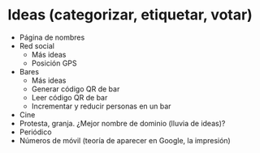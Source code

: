 # Ideas	(categorizar, etiquetar, votar)
- Página de nombres
- Red social
  - Más ideas
  - Posición GPS
- Bares
  - Más ideas
  - Generar código QR de bar
  - Leer código QR de bar
  - Incrementar y reducir personas en un bar
- Cine
- Protesta, granja. ¿Mejor nombre de dominio (lluvia de ideas)?
- Periódico
- Números de móvil (teoría de aparecer en Google, la impresión)
